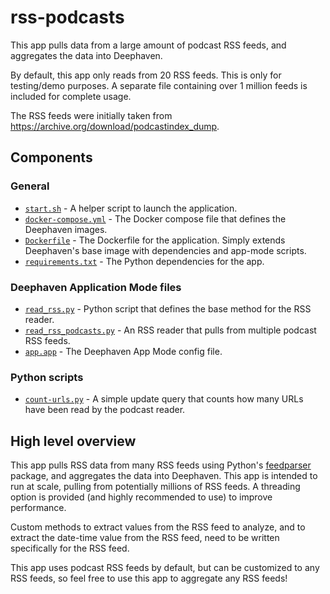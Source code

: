 # rss-podcasts

This app pulls data from a large amount of podcast RSS feeds, and aggregates the data into Deephaven.

By default, this app only reads from 20 RSS feeds. This is only for testing/demo purposes. A separate file containing over 1 million feeds is included for complete usage.

The RSS feeds were initially taken from https://archive.org/download/podcastindex_dump.

## Components

### General

* [`start.sh`](start.sh) - A helper script to launch the application.
* [`docker-compose.yml`](docker-compose.yml) - The Docker compose file that defines the Deephaven images.
* [`Dockerfile`](Dockerfile) - The Dockerfile for the application. Simply extends Deephaven's base image with dependencies and app-mode scripts.
* [`requirements.txt`](requirements.txt) - The Python dependencies for the app.

### Deephaven Application Mode files

* [`read_rss.py`](app.d/read_rss.py) - Python script that defines the base method for the RSS reader.
* [`read_rss_podcasts.py`](app.d/read_rss_podcasts.py) - An RSS reader that pulls from multiple podcast RSS feeds.
* [`app.app`](app.d/app.app) - The Deephaven App Mode config file.

### Python scripts

* [`count-urls.py`](python-scripts/count-urls.py) - A simple update query that counts how many URLs have been read by the podcast reader.

## High level overview

This app pulls RSS data from many RSS feeds using Python's [feedparser](https://pypi.org/project/feedparser/) package, and aggregates the data into Deephaven. This app is intended to run at scale, pulling from potentially millions of RSS feeds. A threading option is provided (and highly recommended to use) to improve performance.

Custom methods to extract values from the RSS feed to analyze, and to extract the date-time value from the RSS feed, need to be written specifically for the RSS feed.

This app uses podcast RSS feeds by default, but can be customized to any RSS feeds, so feel free to use this app to aggregate any RSS feeds!
